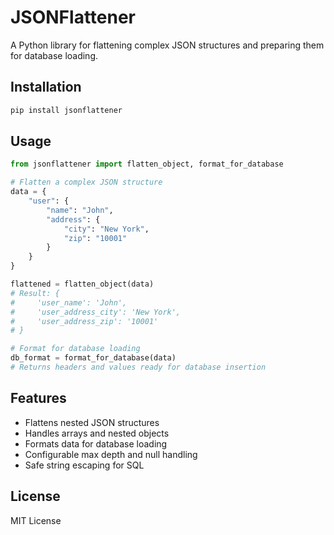 # JSONFlattener

A Python library for flattening complex JSON structures and preparing them for database loading.

## Installation

```bash
pip install jsonflattener
```

## Usage

```python
from jsonflattener import flatten_object, format_for_database

# Flatten a complex JSON structure
data = {
    "user": {
        "name": "John",
        "address": {
            "city": "New York",
            "zip": "10001"
        }
    }
}

flattened = flatten_object(data)
# Result: {
#     'user_name': 'John',
#     'user_address_city': 'New York',
#     'user_address_zip': '10001'
# }

# Format for database loading
db_format = format_for_database(data)
# Returns headers and values ready for database insertion
```

## Features

- Flattens nested JSON structures
- Handles arrays and nested objects
- Formats data for database loading
- Configurable max depth and null handling
- Safe string escaping for SQL

## License

MIT License